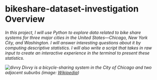 # bikeshare-dataset-investigation Overview
<i>In this project, I will use Python to explore data related to bike share systems for three major cities in the United States—Chicago, New York City, and Washington.
I will answer interesting questions about it by computing descriptive statistics. I will also write a script that takes in raw input to create an interactive experience in the terminal to present these statistics.</i>

![divvy](https://github.com/HaCkeMati314n/bikeshare-dataset-investigation/assets/94754426/a263c4e1-50e7-4397-ad5f-ce2a4b257776)
<i>Divvy is a bicycle-sharing system in the City of Chicago and two adjacent suburbs (image: [Wikipedia](https://en.wikipedia.org/wiki/Divvy))</i>
